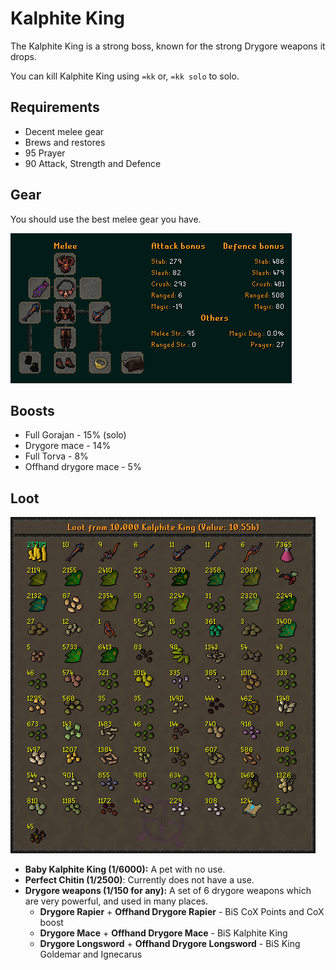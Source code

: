 # Kalphite King

The Kalphite King is a strong boss, known for the strong Drygore weapons it drops.

You can kill Kalphite King using `=kk` or, `=kk solo` to solo.

## Requirements

* Decent melee gear
* Brews and restores
* 95 Prayer
* 90 Attack, Strength and Defence

## Gear

You should use the best melee gear you have.

![BiS Gear for Kalphite King](<../.gitbook/assets/image (9).png>)

## Boosts

* Full Gorajan - 15% (solo)
* Drygore mace - 14%
* Full Torva - 8%
* Offhand drygore mace - 5%

## Loot

![Loot from 10,000 Kalphite King](<../.gitbook/assets/osbot (3).png>)

* **Baby Kalphite King (1/6000):** A pet with no use.
* **Perfect Chitin (1/2500)**: Currently does not have a use.
* **Drygore weapons (1/150 for any):** A set of 6 drygore weapons which are very powerful, and used in many places.
  * **Drygore Rapier** + **Offhand Drygore Rapier** - BiS CoX Points and CoX boost
  * **Drygore Mace** + **Offhand Drygore Mace** - BiS Kalphite King
  * **Drygore Longsword** + **Offhand Drygore Longsword** - BiS King Goldemar and Ignecarus

